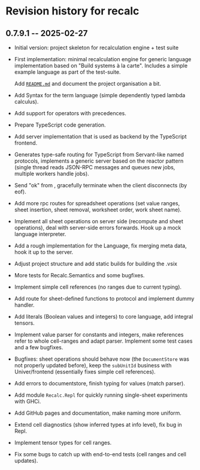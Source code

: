 # Revision history for recalc

## 0.7.9.1 -- 2025-02-27

* Initial version: project skeleton for recalculation engine + test suite
* First implementation: minimal recalculation engine for generic language
  implementation based on "Build systems à la carte". Includes a simple
  example language as part of the test-suite.

  Add [`README.md`](./README.md) and document the project organisation a bit.
* Add Syntax for the term language (simple dependently typed lambda calculus).
* Add support for operators with precedences.
* Prepare TypeScript code generation.
* Add server implementation that is used as backend by the TypeScript frontend.
* Generates type-safe routing for TypeScript from Servant-like named protocols,
  implements a generic server based on the reactor pattern (single thread reads
  JSON-RPC messages and queues new jobs, multiple workers handle jobs).
* Send "ok" from , gracefully terminate when the client disconnects (by eof).
* Add more rpc routes for spreadsheet operations (set value ranges,
  sheet insertion, sheet removal, worksheet order, work sheet name).
* Implement all sheet operations on server side (recompute and sheet operations),
  deal with server-side errors forwards. Hook up a mock language interpreter.
* Add a rough implementation for the Language, fix merging meta data, hook it
  up to the server.
* Adjust project structure and add static builds for building the .vsix
* More tests for Recalc.Semantics and some bugfixes.
* Implement simple cell references (no ranges due to current typing).
* Add route for sheet-defined functions to protocol and implement dummy handler.
* Add literals (Boolean values and integers) to core language, add integral
  tensors.
* Implement value parser for constants and integers, make references refer to
  whole cell-ranges and adapt parser. Implement some test cases and a few
  bugfixes.
* Bugfixes: sheet operations should behave now (the `DocumentStore` was not
  properly updated before), keep the `subUnitId` business with Univer/frontend
  (essentially fixes simple cell references).
* Add errors to documentstore, finish typing for values (match parser).
* Add module `Recalc.Repl` for quickly running single-sheet experiments with
  GHCi.
* Add GitHub pages and documentation, make naming more uniform.
* Extend cell diagnostics (show inferred types at info level), fix bug in Repl.
* Implement tensor types for cell ranges.
* Fix some bugs to catch up with end-to-end tests (cell ranges and cell updates).
